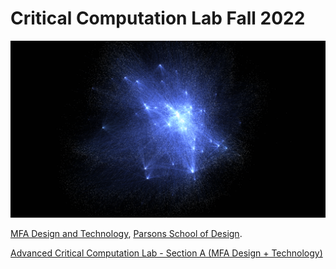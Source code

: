 # Critical Computation Lab Fall 2022

![](Visual_Twitter.png)

[MFA Design and Technology](http://www.newschool.edu/parsons/mfa-design-technology/), [Parsons School of Design](http://www.newschool.edu/parsons/).


[Advanced Critical Computation Lab - Section A (MFA Design + Technology)
](https://courses.newschool.edu/courses/PGTE5251/) 
